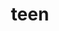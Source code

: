 ---
category: 4-letters
denotation: null
name: teen
reference_link: https://www.etymonline.com/word/teen
root_language: null
root_name: null
title: teen
type: free
word_sums:
- respelling: teen
  sum: 'Teen + '
---